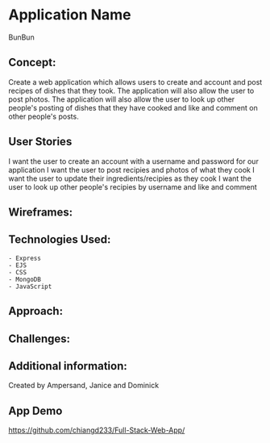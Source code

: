 # Application Name
BunBun

## Concept:
Create a web application which allows users to create and account and post recipes of dishes that they took. The application will also allow the user to post photos. The application will also allow the user to look up other people's posting of dishes that they have cooked and like and comment on other people's posts.

## User Stories

I want the user to create an account with a username and password for our application
I want the user to post recipies and photos of what they cook
I want the user to update their ingredients/recipies as they cook 
I want the user to look up other people's recipies by username and like and comment

## Wireframes:

## Technologies Used:
    - Express
    - EJS
    - CSS
    - MongoDB
    - JavaScript

## Approach:


## Challenges:


## Additional information:
Created by Ampersand, Janice and Dominick

## App Demo
https://github.com/chiangd233/Full-Stack-Web-App/
